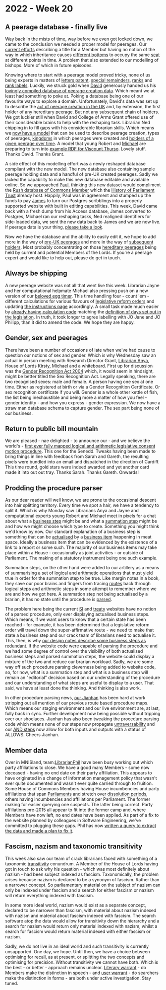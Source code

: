 # 2022 - Week 20

## A peerage database - finally live

Way back in the mists of time, way before we even got locked down, we came to the conclusion we needed a proper model for peerages. Our [current efforts](http://data.parliament.uk/membersdataplatform/default.aspx) describing a title for a Member but having no notion of the way in which inheritance causes [different bottoms](https://ukparliament.github.io/ontologies/house-membership/house-membership-ontology.html#d4e63) to occupy the same [seat](https://ukparliament.github.io/ontologies/house-membership/house-membership-ontology.html#d4e29) at different points in time. A problem that also extended to our modelling of bishops. More of which in future episodes.

Knowing where to start with a peerage model proved tricky, none of us being experts in matters of [letters patent](https://ukparliament.github.io/ontologies/peerage/peerage-ontology.html#d4e179), [special remainders](https://ukparliament.github.io/ontologies/peerage/peerage-ontology.html#d4e101), [ranks](https://ukparliament.github.io/ontologies/peerage/peerage-ontology.html#d4e168) and [rank labels](https://ukparliament.github.io/ontologies/peerage/peerage-ontology.html#d4e146). Luckily, we struck gold when [David](https://twitter.com/clerkly) generously handed us his [lovingly compiled database of peerage creation data](http://peerages.info/). Which meant we at least had something to poke at. Poking a database being one of our favourite ways to explore a domain. Unfortunately, David's data was set up to describe the [act of peerage creation in the UK](http://peerages.info/peerages.htm) and, by extension, the first holder of any hereditary peerage. But not any subsequent chain of holders. We got luckier still when David and College of Arms Grant offered use of their considerable brains to help with the reshaping task. Librarian Ned chipping in to fill gaps with his considerable librarian skills. Which means we [now have a model](https://ukparliament.github.io/ontologies/peerage/peerage-ontology.html) that can be used to describe peerage creation, types of peerages, [kingdoms](https://ukparliament.github.io/ontologies/peerage/peerage-ontology.html#d4e157) in which peerages were created and [holders of a given peerage over time](https://ukparliament.github.io/ontologies/peerage/peerage-ontology.html#d4e112). A model that young Robert and [Michael](https://twitter.com/fantasticlife) are preparing to turn into [example RDF for Viscount Thurso](https://github.com/ukparliament/ontologies/tree/master/example-rdf/house-membership/john-thurso). Lovely stuff. Thanks David. Thanks Grant.

A side effect of this modelling effort was a newly reshaped database compliant with the new model. The new database also containing sample peerage holding data and a handful of pre-UK created peerages. Sadly we lacked the capability to make this new database editable and available online. So we approached [Paul](https://twitter.com/pseaward1), thinking this new dataset would compliment the [Rush database of Commons Member](https://membersafter1832.historyofparliamentonline.org/) which the [History of Parliament Trust](https://historyofparliamentonline.org/) already host. Happily, Paul was in agreement and stumped up the funds to pay [James](https://twitter.com/jamesjefferies) to turn our Postgres scribblings into a properly supported website with built in editing capabilities. This week, David came back with a fresh dump from his Access database, James converted to Postgres, Michael ran our reshaping tasks, Ned realigned identifiers for side-loaded data, we sent the new data back to James and we are now live. If peerage data is your thing, [please take a look](https://peerages.historyofparliamentonline.org/).

Now we have the database and the ability to easily edit it, we hope to add more in the way of [pre-UK peerages](https://peerages.historyofparliamentonline.org/kingdoms) and more in the way of [subsequent holders](https://peerages.historyofparliamentonline.org/peerages/394). Most probably concentrating on those [hereditary peerages](https://peerages.historyofparliamentonline.org/peerage_types/2) being held by current and potential Members of the Lords. If you're a peerage expert and would like to help out, please do get in touch.

## Always be shipping

A new peerage website was not all that went live this week. Librarian Jayne and her computational helpmate Michael also pressing push on a new version of our [beloved egg timer](https://parliament-calendar.herokuapp.com/). This time handling four - count 'em - different calculations for various flavours of [legislative reform orders](https://www.parliament.uk/site-information/glossary/legislative-reform-orders/) and updating [the instructions page](https://parliament-calendar.herokuapp.com/meta/using) accordingly. A small task made much easier by [already having calculation code](https://parliament-calendar.herokuapp.com/bicameral_both_houses_sitting.rb.html) matching the [definition of days set out in the legislation](https://www.legislation.gov.uk/ukpga/2006/51/section/19). In truth, it took longer to agree labelling with JO Jane and JO Philipp, than it did to amend the code. We hope they are happy.

## Gender, sex and peerages

There have been a number of occasions of late when we've had cause to question our notions of sex and gender. Which is why Wednesday saw an actual in person meeting with Research Director Grant, [Librarian Anya](https://twitter.com/bitten_), House of Lords Kirsty, Michael and a whiteboard. First up for discussion was the [Gender Recognition Act 2004](https://www.legislation.gov.uk/ukpga/2004/7/contents) which, it would seem in hindsight, might be better titled the Sex Recognition Act. Legally speaking, there are two recognised sexes: male and female. A person having one sex at one time. Either as registered at birth or via a Gender Recognition Certificate. Or sex recognition certificate if you will. Gender is a whole other kettle of fish, the list being inexhaustible and being more a matter of how you feel - gender identity - and how you express - gender expression. We now have a straw man database schema to capture gender. The sex part being none of our business.

## Return to public bill mountain

We are pleased - nae delighted - to announce our - and we believe the world's - [first ever fully mapped logical and arithmetic legislative consent motion procedure](https://ukparliament.github.io/ontologies/procedure/maps/legislation/primary/public-bills/components/devolved-legislature-consent/senedd-cymru/senedd-cymru-consent.pdf). This one for the Senedd. Tweaks having been made to bring things in line with feedback from Sarah and Gareth, the resulting pixels were bundled into an email and dispatched in the direction of Cardiff. This time round, gold stars were indeed awarded and yet another card made it into out out tray. Thanks Sarah. Thanks Gareth. Onwards!

## Prodding the procedure parser

As our dear reader will well know, we are prone to the occasional descent into hair splitting territory. Every time we spot a hair, we have a tendency to split it. Which is why Monday saw Librarians Anya and Jayne and computational experts young Robert and Michael meet in pixels for a chat about what a [business step](https://ukparliament.github.io/ontologies/procedure/maps/meta/design-notes/#current-states-of-a-business-step) might be and what a [summation step](https://ukparliament.github.io/ontologies/procedure/maps/meta/design-notes/#summation-steps) might be and how we might choose which type to create. Something you might think we'd know by now. Our standard explanation of a business step is something that can be [actualised](https://ukparliament.github.io/ontologies/procedure/procedure-ontology.html#d4e334) by a [business item](https://ukparliament.github.io/ontologies/procedure/procedure-ontology.html#d4e211) happening in meat space. Ideally a business item that can be evidenced by the existence of a link to a report or some such. The majority of our business items may take place within a House - occasionally as joint activities - or outside of Parliament. The making of a statutory instrument being one such example.

Summation steps, on the other hand were added to our artillery as a means of summarising a set of [logical](https://ukparliament.github.io/ontologies/procedure/maps/meta/design-notes/#logic-steps) and [arithmetic](https://ukparliament.github.io/ontologies/procedure/maps/meta/design-notes/#arithmetic-steps) operations that must yield true in order for the summation step to be true. Like margin notes in a book, they save our poor brains and fingers from tracing [routes](https://ukparliament.github.io/ontologies/procedure/procedure-ontology.html#d4e164) back through logical steps and arithmetic steps in some attempt to remember where we are and how we got here. A summation step not being actualised by a brarian, it has no state until the procedure is [parsed](https://ukparliament.github.io/ontologies/procedure/maps/meta/design-notes/#parsing-work-packages-subject-to-a-procedure).

The problem here being the current [SI](https://statutoryinstruments.parliament.uk/) and [treaty](https://treaties.parliament.uk/) websites have no notion of a parsed procedure, only ever displaying actualised business steps. Which means, if we want users to know that a certain state has been reached - for example, it has been determined that a legislative reform order will travel down the super-affirmative route - we need to make that state a business step and our crack team of librarians need to actualise it. This, then, is why [our design notes describe some business steps as redundant](https://ukparliament.github.io/ontologies/procedure/maps/meta/design-notes/#why-are-some-steps-redundant). If the website code were capable of parsing the procedure and we had some degree of control over the visibility of both actualised business steps and parsed summation steps, the website could display a mixture of the two and reduce our brarian workload. Sadly, we are some way off such procedure parsing cleverness being added to website code, so, for now, what is a summation step and what is a business step will remain an "editorial" decision based on our understanding of the procedure and our understanding of what steps are useful to display to a user. That said, we have at least done the thinking. And thinking is also work.

In other procedure parsing news, [our Jianhan](https://twitter.com/jianhanzhu) has been hard at work stripping out all mention of our previous route based procedure maps. Which means our staging environment and our live environment are, at last, fully back in sync. Further development now being possible without tripping over our shoelaces. Jianhan has also been tweaking the procedure parsing code which means none of our steps now propagate [untraversability](https://ukparliament.github.io/ontologies/procedure/maps/meta/design-notes/#route-currentness-and-untraversability) and our [AND steps](https://ukparliament.github.io/ontologies/procedure/maps/meta/design-notes/#and-steps) now allow for both inputs and outputs with a status of ALLOWS. Cheers Jianhan.

## Member data

Over in MNISland, team:[LibrarianPhil](https://twitter.com/philbgorman) have been busy working out which party affiliations to close. We have a good many Members - some now deceased - having no end date on their party affiliation. This appears to have originated in a change of information management policy that wasn't ever quite documented and wasn't ever quite carried through to fruition. Some House of Commons Members having House incumbencies and party affiliations that span [Parliaments](https://ukparliament.github.io/ontologies/time-period/time-period-ontology.html#d4e153) and stretch over [dissolution periods](https://ukparliament.github.io/ontologies/time-period/time-period-ontology.html#d4e166), others having incumbencies and affiliations per Parliament. The former making for easier querying one suspects. The latter being correct. Party affiliations pre-2015 all appear to fit into the former camp and, where Members have now left, no end dates have been applied. As part of a fix to the website planned by colleagues in Software Engineering, we've committed to plugging these gaps. Phil has now [written a query to extract the data and made a plan to fix it](https://trello.com/c/aPuwkgIe/66-ending-of-party-affiliations). 

## Fascism, nazism and taxonomic transitivity

This week also saw our team of crack librarians faced with something of a taxonomic [transitivity](https://en.wikipedia.org/wiki/Transitive_relation) conundrum. A Member of the House of Lords having got in touch to ask why his question - which was most definitely about nazism - had been subject indexed as fascism. Taxonomically, the problem arises because nazism is declared to be a synonym of fascism. Rather than a narrower concept. So parliamentary material on the subject of nazism can only be indexed under fascism and a search for either fascism or nazism will return everything indexed with fascism.

In some more ideal world, nazism would exist as a separate concept, declared to be narrower than fascism, with material about nazism indexed with nazism and material about fascism indexed with fascism. The search software atop the data would allow for transitivity down the hierarchy and a search for nazism would return only material indexed with nazism, whilst a search for fascism would return material indexed with either fascism or nazism.

Sadly, we do not live in an ideal world and such transitivity is currently unsupported. One day, we hope. Until then, we have a choice between optimising for recall, as at present, or splitting the two concepts and optimising for precision. Without transitivity we cannot have both. Which is the best - or better - approach remains unclear. [Literary warrant](https://www.vocabularyserver.com/glossaries/boxesarrows/index.php?tema=15) - do Members make the distinction in speech -  and [user warrant](https://www.vocabularyserver.com/glossaries/boxesarrows/index.php?tema=31) - do searchers make the distinction in forms - are both under active investigation. Stay tuned. 